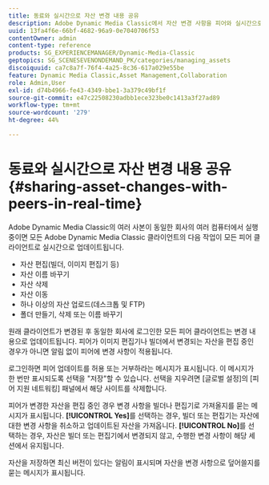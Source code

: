 ```yaml
---
title: 동료와 실시간으로 자산 변경 내용 공유
description: Adobe Dynamic Media Classic에서 자산 변경 사항을 피어와 실시간으로 공유하는 방법을 알아봅니다.
uuid: 13fa4f6e-66bf-4682-96a9-0e7040706f53
contentOwner: admin
content-type: reference
products: SG_EXPERIENCEMANAGER/Dynamic-Media-Classic
geptopics: SG_SCENESEVENONDEMAND_PK/categories/managing_assets
discoiquuid: ca7c8a7f-76f4-4a25-8c36-617a029e55be
feature: Dynamic Media Classic,Asset Management,Collaboration
role: Admin,User
exl-id: d74b4966-fe43-4349-bbe1-3a379c49bf1f
source-git-commit: e47c22508230adbb1ece323be0c1413a3f27ad89
workflow-type: tm+mt
source-wordcount: '279'
ht-degree: 44%

---
```


# 동료와 실시간으로 자산 변경 내용 공유{#sharing-asset-changes-with-peers-in-real-time}

Adobe Dynamic Media Classic의 여러 사본이 동일한 회사의 여러 컴퓨터에서 실행 중이면 모든 Adobe Dynamic Media Classic 클라이언트의 다음 작업이 모든 피어 클라이언트로 실시간으로 업데이트됩니다.

* 자산 편집(빌더, 이미지 편집기 등)
* 자산 이름 바꾸기
* 자산 삭제
* 자산 이동
* 하나 이상의 자산 업로드(데스크톱 및 FTP)
* 폴더 만들기, 삭제 또는 이름 바꾸기

원래 클라이언트가 변경된 후 동일한 회사에 로그인한 모든 피어 클라이언트는 변경 내용으로 업데이트됩니다. 피어가 이미지 편집기나 빌더에서 변경되는 자산을 편집 중인 경우가 아니면 알림 없이 피어에 변경 사항이 적용됩니다.

로그인하면 피어 업데이트를 허용 또는 거부하라는 메시지가 표시됩니다. 이 메시지가 한 번만 표시되도록 선택을 &quot;저장&quot;할 수 있습니다. 선택을 지우려면 [글로벌 설정]의 [피어 지원 네트워킹] 패널에서 해당 사이트를 삭제합니다.

피어가 변경한 자산을 편집 중인 경우 변경 사항을 빌더나 편집기로 가져올지를 묻는 메시지가 표시됩니다. **[!UICONTROL Yes]**&#x200B;를 선택하는 경우, 빌더 또는 편집기는 자산에 대한 변경 사항을 취소하고 업데이트된 자산을 가져옵니다. **[!UICONTROL No]**&#x200B;를 선택하는 경우, 자산은 빌더 또는 편집기에서 변경되지 않고, 수행한 변경 사항이 해당 세션에서 유지됩니다.

자산을 저장하면 최신 버전이 있다는 알림이 표시되며 자산을 변경 사항으로 덮어쓸지를 묻는 메시지가 표시됩니다.
